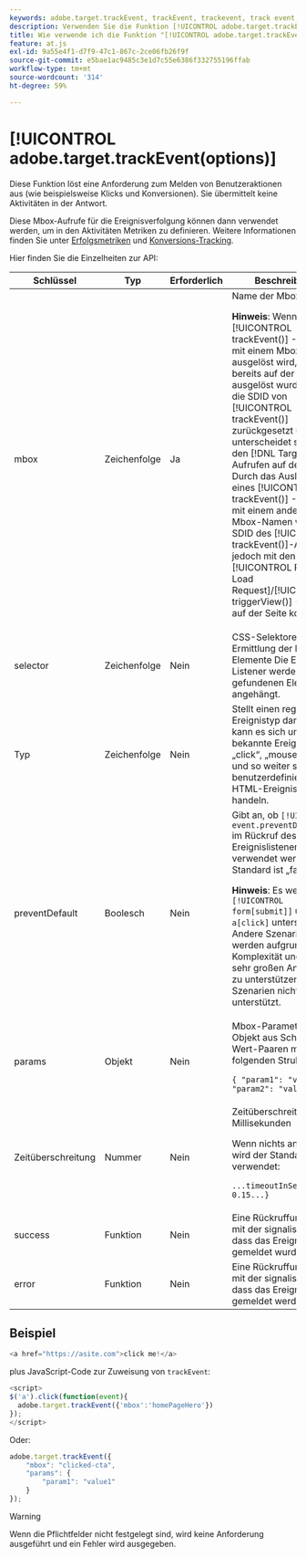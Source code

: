 ```yaml
---
keywords: adobe.target.trackEvent, trackEvent, trackevent, track event, at.js, Funktionen, function, preventDefault, vermeiddefault, Standard verhindern, adobe.target.trackEvent
description: Verwenden Sie die Funktion [!UICONTROL adobe.target.trackEvent()] für die JavaScript-Bibliothek [!DNL Adobe Target] at.js , um eine Anforderung zum Berichten von Benutzeraktionen auszulösen, z. B. Klicks und Konversionen auf Ihrer Site.
title: Wie verwende ich die Funktion "[!UICONTROL adobe.target.trackEvent()]"?
feature: at.js
exl-id: 9a55e4f1-d7f9-47c1-867c-2ce06fb26f9f
source-git-commit: e5bae1ac9485c3e1d7c55e6386f332755196ffab
workflow-type: tm+mt
source-wordcount: '314'
ht-degree: 59%

---
```


# [!UICONTROL adobe.target.trackEvent(options)]

Diese Funktion löst eine Anforderung zum Melden von Benutzeraktionen aus (wie beispielsweise Klicks und Konversionen). Sie übermittelt keine Aktivitäten in der Antwort.

Diese Mbox-Aufrufe für die Ereignisverfolgung können dann verwendet werden, um in den Aktivitäten Metriken zu definieren. Weitere Informationen finden Sie unter [Erfolgsmetriken](https://experienceleague.adobe.com/docs/target/using/activities/success-metrics/success-metrics.html) und [Konversions-Tracking](../how-to-deployatjs/implement-target-without-a-tag-manager.md#track-conversions).

Hier finden Sie die Einzelheiten zur API:

| Schlüssel | Typ | Erforderlich | Beschreibung |
|--- |--- |--- |--- |
| mbox | Zeichenfolge | Ja | Name der Mbox<P>**Hinweis**: Wenn ein [!UICONTROL trackEvent()] -Aufruf mit einem Mbox-Namen ausgelöst wird, der bereits auf der Seite ausgelöst wurde, wird die SDID von [!UICONTROL trackEvent()] zurückgesetzt und unterscheidet sich von den [!DNL Target] -Aufrufen auf der Seite. Durch das Auslösen eines [!UICONTROL trackEvent()] -Aufrufs mit einem anderen Mbox-Namen wird die SDID des [!UICONTROL trackEvent()]-Aufrufs jedoch mit den [!UICONTROL Page Load Request]/[!UICONTROL triggerView()] -Aufrufen auf der Seite konsistent. |
| selector | Zeichenfolge | Nein | CSS-Selektoren für die Ermittlung der HTML-Elemente Die Ereignis-Listener werden an die gefundenen Elemente angehängt. |
| Typ | Zeichenfolge | Nein | Stellt einen registrierten Ereignistyp dar. Dabei kann es sich um HTML-bekannte Ereignisse wie „click“, „mousedown“ und so weiter sowie benutzerdefinierte HTML-Ereignisse handeln. |
| preventDefault | Boolesch | Nein | Gibt an, ob `[!UICONTROL event.preventDefault()]` im Rückruf des Ereignislisteners verwendet werden soll. Standard ist „false“.<P>**Hinweis**: Es werden nur `[!UICONTROL form[submit]]` und `a[click]` unterstützt. Andere Szenarien werden aufgrund der Komplexität und der sehr großen Anzahl an zu unterstützenden Szenarien nicht unterstützt. |
| params | Objekt | Nein | Mbox-Parameter Ein Objekt aus Schlüssel-Wert-Paaren mit der folgenden Struktur:<P>`{ "param1": "value1", "param2": "value2"}` |
| Zeitüberschreitung | Nummer | Nein | Zeitüberschreitung in Millisekunden<P>Wenn nichts angegeben, wird der Standardwert verwendet:<P>`...timeoutInSeconds: 0.15...}` |
| success | Funktion | Nein | Eine Rückruffunktion, mit der signalisiert wird, dass das Ereignis gemeldet wurde |
| error | Funktion | Nein | Eine Rückruffunktion, mit der signalisiert wird, dass das Ereignis nicht gemeldet werden konnte |

## Beispiel

```javascript {line-numbers="true"}
<a href="https://asite.com">click me!</a> 
```

plus JavaScript-Code zur Zuweisung von `trackEvent`:

```javascript {line-numbers="true"}
<script> 
$('a').click(function(event){ 
  adobe.target.trackEvent({'mbox':'homePageHero'}) 
}); 
</script> 
```

Oder:

```javascript {line-numbers="true"}
adobe.target.trackEvent({ 
    "mbox": "clicked-cta", 
    "params": { 
        "param1": "value1" 
    } 
});
```

>[!WARNING]
>
>Wenn die Pflichtfelder nicht festgelegt sind, wird keine Anforderung ausgeführt und ein Fehler wird ausgegeben.
